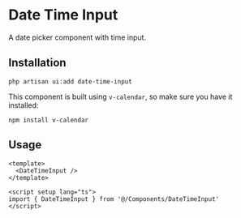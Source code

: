 # Date Time Input

A date picker component with time input.

<ComponentPreview name="DateTimeInput" />

## Installation

```shell
php artisan ui:add date-time-input
```

This component is built using `v-calendar`, so make sure you have it installed:
```shell
npm install v-calendar
```

## Usage

```vue
<template>
  <DateTimeInput />
</template>

<script setup lang="ts">
import { DateTimeInput } from '@/Components/DateTimeInput'
</script>
```
